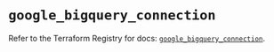 # `google_bigquery_connection`

Refer to the Terraform Registry for docs: [`google_bigquery_connection`](https://registry.terraform.io/providers/hashicorp/google/6.36.0/docs/resources/bigquery_connection).
